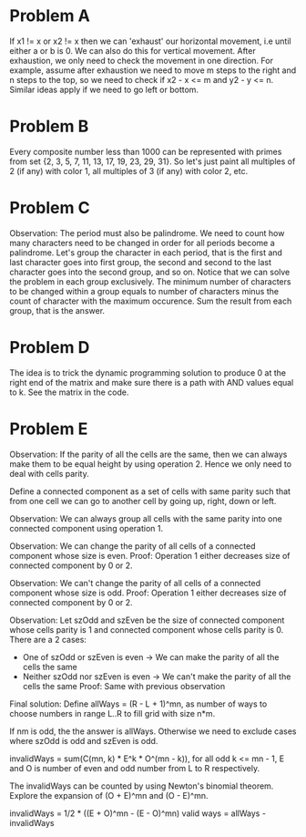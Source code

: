 # Problem A
If x1 != x or x2 != x then we can 'exhaust' our horizontal movement, i.e until either a or b is 0. We can also do this for vertical movement. After exhaustion, we only need to check the movement in one direction. For example, assume after exhaustion we need to move m steps to the right and n steps to the top, so we need to check if x2 - x <= m and y2 - y <= n. Similar ideas apply if we need to go left or bottom.

# Problem B
Every composite number less than 1000 can be represented with primes from set {2, 3, 5, 7, 11, 13, 17, 19, 23, 29, 31}. So let's just paint all multiples of 2 (if any) with color 1, all multiples of 3 (if any) with color 2, etc.

# Problem C
Observation: The period must also be palindrome.
We need to count how many characters need to be changed in order for all periods become a palindrome. Let's group the character in each period, that is the first and last character goes into first group, the second and second to the last character goes into the second group, and so on. Notice that we can solve the problem in each group exclusively. The minimum number of characters to be changed within a group equals to number of characters minus the count of character with the maximum occurence. Sum the result from each group, that is the answer.

# Problem D
The idea is to trick the dynamic programming solution to produce 0 at the right end of the matrix and make sure there is a path with AND values equal to k. See the matrix in the code.

# Problem E
Observation: If the parity of all the cells are the same, then we can always make them to be equal height by using operation 2. Hence we only need to deal with cells parity.

Define a connected component as a set of cells with same parity such that from one cell we can go to another cell by going up, right, down or left.

Observation: We can always group all cells with the same parity into one connected component using operation 1.

Observation: We can change the parity of all cells of a connected component whose size is even.
Proof: Operation 1 either decreases size of connected component by 0 or 2.

Observation: We can't change the parity of all cells of a connected component whose size is odd.
Proof: Operation 1 either decreases size of connected component by 0 or 2.

Observation:
Let szOdd and szEven be the size of connected component whose cells parity is 1 and connected component whose cells parity is 0. There are a 2 cases:
* One of szOdd or szEven is even -> We can make the parity of all the cells the same
* Neither szOdd nor szEven is even -> We can't make the parity of all the cells the same
Proof: Same with previous observation

Final solution:
Define allWays = (R - L + 1)^mn, as number of ways to choose numbers in range L..R to fill grid with size n*m.

If nm is odd, the the answer is allWays. Otherwise we need to exclude cases where szOdd is odd and szEven is odd.

invalidWays = sum(C(mn, k) * E^k * O^(mn - k)), for all odd k <= mn - 1, E and O is number of even and odd number from L to R respectively.

The invalidWays can be counted by using Newton's binomial theorem. Explore the expansion of (O + E)^mn and (O - E)^mn.

invalidWays = 1/2 * ((E + O)^mn - (E - O)^mn)
valid ways = allWays - invalidWays
